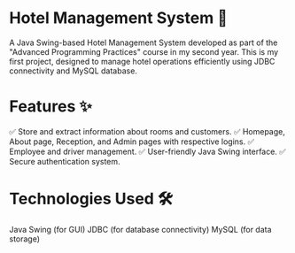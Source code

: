 # Hotel Management System 🏨
A Java Swing-based Hotel Management System developed as part of the "Advanced Programming Practices" course in my second year. This is my first project, designed to manage hotel operations efficiently using JDBC connectivity and MySQL database.

# Features ✨
✅ Store and extract information about rooms and customers.
✅ Homepage, About page, Reception, and Admin pages with respective logins.
✅ Employee and driver management.
✅ User-friendly Java Swing interface.
✅ Secure authentication system.

# Technologies Used 🛠
Java Swing (for GUI)
JDBC (for database connectivity)
MySQL (for data storage)
